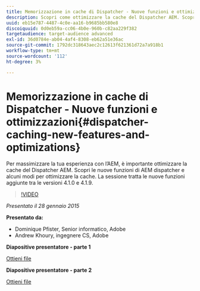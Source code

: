 ```yaml
---
title: Memorizzazione in cache di Dispatcher - Nuove funzioni e ottimizzazioni
description: Scopri come ottimizzare la cache del Dispatcher AEM. Scopri le nuove funzioni di AEM dispatcher e alcuni modi per ottimizzare la cache. La sessione tratta le nuove funzioni aggiunte tra le versioni 4.1.0 e 4.1.9.
uuid: eb15e787-4487-4c0e-aa16-b9685bb580e8
discoiquuid: 0d0eb59a-cc06-4b0e-960b-c82aa229f382
targetaudience: target-audience advanced
exl-id: 36d0784e-ab04-4af4-8308-eb62a51e36ac
source-git-commit: 1792dc318643aec2c12613f621361d72a7a918b1
workflow-type: tm+mt
source-wordcount: '112'
ht-degree: 3%

---
```


# Memorizzazione in cache di Dispatcher - Nuove funzioni e ottimizzazioni{#dispatcher-caching-new-features-and-optimizations}

Per massimizzare la tua esperienza con l’AEM, è importante ottimizzare la cache del Dispatcher AEM. Scopri le nuove funzioni di AEM dispatcher e alcuni modi per ottimizzare la cache. La sessione tratta le nuove funzioni aggiunte tra le versioni 4.1.0 e 4.1.9.

>[!VIDEO](https://video.tv.adobe.com/v/19378/?quality=9)

*Presentato il 28 gennaio 2015*

**Presentato da:**

* Dominique Pfister, Senior informatico, Adobe
* Andrew Khoury, ingegnere CS, Adobe

**Diapositive presentatore - parte 1**

[Ottieni file](assets/aemgems-dispatcher-caching-part1-jan-28-2015.pdf)

**Diapositive presentatore - parte 2**

[Ottieni file](assets/aemgems-dispatcher-caching-part2-jan-28-2015.pdf)
<!--
[Get back to the Overview](https://helpx.adobe.com/experience-manager/kt/eseminars/gems/aem-index.html)
-->
